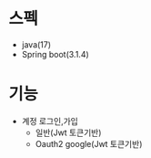 # 스펙
- java(17)
- Spring boot(3.1.4)

# 기능
- 계정 로그인,가입
  - 일반(Jwt 토큰기반)
  - Oauth2 google(Jwt 토큰기반)
